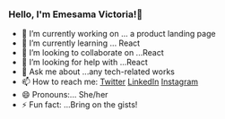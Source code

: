 ###  Hello, I'm Emesama Victoria!👋
- 🔭 I’m currently working on ... a product landing page
- 🌱 I’m currently learning ... React
- 👯 I’m looking to collaborate on ...React
- 🤔 I’m looking for help with ...React
- 💬 Ask me about ...any tech-related works
- 📫 How to reach me: 
[Twitter](https://mobile.twitter.com/EmesamaVictoria)
[LinkedIn](https://www.linkedin.com/in/victoria-emesama-822160a176)
[Instagram](https://www.instagram.com/victoria_blessing-/)
- 😄 Pronouns:... She/her
- ⚡ Fun fact: ...Bring on the gists! 
